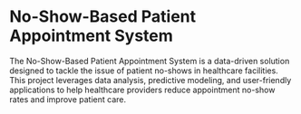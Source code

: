 # No-Show-Based Patient Appointment System

The No-Show-Based Patient Appointment System is a data-driven solution designed to tackle the issue of patient no-shows in healthcare facilities. This project leverages data analysis, predictive modeling, and user-friendly applications to help healthcare providers reduce appointment no-show rates and improve patient care.
